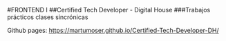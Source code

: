 #FRONTEND I
##Certified Tech Developer - Digital House
###Trabajos prácticos clases sincrónicas


Github pages: https://martumoser.github.io/Certified-Tech-Developer-DH/